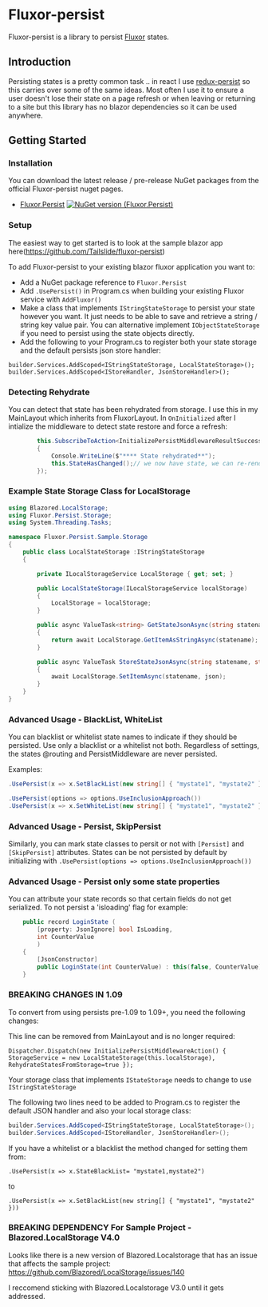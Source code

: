 # Fluxor-persist

Fluxor-persist is a library to persist [Fluxor](https://github.com/mrpmorris/Fluxor) states.

## Introduction

Persisting states is a pretty common task .. in react I use [redux-persist](https://github.com/rt2zz/redux-persist) so this carries over some of the same ideas.  Most often I use it to ensure a user doesn't lose their state on a page refresh or when leaving or returning to a site but this library has no blazor dependencies so it can be used anywhere.

## Getting Started

### Installation
You can download the latest release / pre-release NuGet packages from the official Fluxor-persist nuget pages.

* [Fluxor.Persist](https://www.nuget.org/packages/Fluxor.Persist/) [![NuGet version (Fluxor.Persist)](https://img.shields.io/nuget/v/Fluxor.Persist.svg?style=flat-square)](https://www.nuget.org/packages/Fluxor.Persist/)

### Setup

The easiest way to get started is to look at the sample blazor app here(https://github.com/Tailslide/fluxor-persist)

To add Fluxor-persist to your existing blazor fluxor application you want to:


- Add a NuGet package reference to `Fluxor.Persist`
- Add `.UsePersist()` in Program.cs when building your existing Fluxor service with `AddFluxor()`
- Make a class that implements `IStringStateStorage` to persist your state however you want. It just needs to be able to save and retrieve a string / string key value pair. You can alternative implement `IObjectStateStorage` if you need to persist using the state objects directly.
- Add the following to your Program.cs to register both your state storage and the default persists json store handler:
```
builder.Services.AddScoped<IStringStateStorage, LocalStateStorage>();
builder.Services.AddScoped<IStoreHandler, JsonStoreHandler>();
```

    
### Detecting Rehydrate

You can detect that state has been rehydrated from storage. I use this in my MainLayout which inherits from FluxorLayout. In `OnInitialized` after I intialize the middleware to detect state restore and force a refresh:

```C#
        this.SubscribeToAction<InitializePersistMiddlewareResultSuccessAction>(result =>
        {
            Console.WriteLine($"**** State rehydrated**");
            this.StateHasChanged();// we now have state, we can re-render to reflect binding changes
        });
```


### Example State Storage Class for LocalStorage

```c#
using Blazored.LocalStorage;
using Fluxor.Persist.Storage;
using System.Threading.Tasks;

namespace Fluxor.Persist.Sample.Storage
{
    public class LocalStateStorage :IStringStateStorage
    {

        private ILocalStorageService LocalStorage { get; set; }

        public LocalStateStorage(ILocalStorageService localStorage)
        {
            LocalStorage = localStorage;
        }

        public async ValueTask<string> GetStateJsonAsync(string statename)
        {
            return await LocalStorage.GetItemAsStringAsync(statename);
        }

        public async ValueTask StoreStateJsonAsync(string statename, string json)
        {
            await LocalStorage.SetItemAsync(statename, json);
        }
    }
}
```


### Advanced Usage - BlackList, WhiteList

You can blacklist or whitelist state names to indicate if they should be persisted. Use only a blacklist or a whitelist not both.
Regardless of settings, the states @routing and PersistMiddleware are never persisted.

Examples: 

```c#
.UsePersist(x => x.SetBlackList(new string[] { "mystate1", "mystate2" }))
```

```c#
.UsePersist(options => options.UseInclusionApproach())
.UsePersist(x => x.SetWhiteList(new string[] { "mystate1", "mystate2" }))
```

### Advanced Usage - Persist, SkipPersist

Similarly, you can mark state classes to persit or not with `[Persist]` and `[SkipPersist]` attributes.
States can be not persisted by default by initializing with `.UsePersist(options => options.UseInclusionApproach())`

### Advanced Usage - Persist only some state properties

You can attribute your state records so that certain fields do not get serialized.
To not persist a 'isloading' flag for example:

```c#
    public record LoginState (
        [property: JsonIgnore] bool IsLoading,
        int CounterValue
        ) 
    {        
        [JsonConstructor]
        public LoginState(int CounterValue) : this(false, CounterValue) { }
    }
```

### BREAKING CHANGES IN 1.09

To convert from using persists pre-1.09 to 1.09+, you need the following changes:

This line can be removed from MainLayout and is no longer required:

`Dispatcher.Dispatch(new InitializePersistMiddlewareAction() { StorageService = new LocalStateStorage(this.localStorage), RehydrateStatesFromStorage=true });`

Your storage class that implements `IStateStorage` needs to change to use `IStringStateStorage`

The following two lines need to be added to Program.cs to register the default JSON handler and also your local storage class:

```c#
builder.Services.AddScoped<IStringStateStorage, LocalStateStorage>();
builder.Services.AddScoped<IStoreHandler, JsonStoreHandler>();
```

If you have a whitelist or a blacklist the method changed for setting them from:

`.UsePersist(x => x.StateBlackList= "mystate1,mystate2")`

to

`.UsePersist(x => x.SetBlackList(new string[] { "mystate1", "mystate2" }))`


### BREAKING DEPENDENCY For Sample Project - Blazored.LocalStorage V4.0

Looks like there is a new version of Blazored.Localstorage that has an issue that affects the sample project:
https://github.com/Blazored/LocalStorage/issues/140

I reccomend sticking with Blazored.Localstorage V3.0 until it gets addressed.
